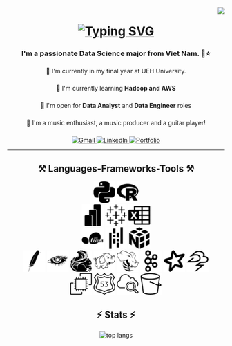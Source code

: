<!-- Visitor Badge -->
<img align="right" src="https://visitor-badge.laobi.icu/badge?page_id=maithtruong.maithtruong" />


<!-- Main Heading -->
<h1 align="center">
  <a href="https://git.io/typing-svg">
    <img src="https://readme-typing-svg.herokuapp.com?font=Playfair+Display&pause=1000&color=F70064&center=true&random=false&width=435&lines=Welcome!+💐;I'm+Hong+Mai." alt="Typing SVG" />
  </a>
</h1>

<!-- Sub Heading -->
<h3 align="center">I'm a passionate Data Science major from Viet Nam. 🔴⭐</h3>


<!-- Information Section -->
<div align="center">
  🏫 I'm currently in my final year at UEH University. <br/>
  <h3></h3>
  📝 I'm currently learning <strong>Hadoop and AWS</strong> <br/>
  <h3></h3>
  🎯 I'm open for <strong>Data Analyst</strong> and <strong>Data Engineer</strong> roles <br/>
  <h3></h3>
  🎸 I'm a music enthusiast, a music producer and a guitar player! <br/>
  <h3></h3>
</div>

<!-- Links Section -->
<div align="center"> 
  <a href="mailto:maithtruong@gmail.com">
    <img src="https://img.shields.io/badge/Gmail-333333?style=for-the-badge&logo=gmail&logoColor=red" alt="Gmail" />
  </a>
  <a href="https://www.linkedin.com/in/janette-truong/" target="_blank">
    <img src="https://img.shields.io/badge/LinkedIn-0077B5?style=for-the-badge&logo=linkedin&logoColor=white" alt="LinkedIn" />
  </a>
  <a href="https://drive.google.com/file/d/182tcCcPpD--GJIIgigBlmYG8P4fPQCrL/view?usp=sharing" target="_blank">
    <img src="https://img.shields.io/badge/Portfolio-FF5722?style=for-the-badge&logo=todoist&logoColor=white" alt="Portfolio" />
  </a>
</div>

 <hr/>

<!-- Languages & Frameworks Section -->

 <h2 align="center">⚒️ Languages-Frameworks-Tools ⚒️</h2>

<div align="center">
    <img src="svg/python.svg" width="50" height="50" />
    <img src="svg/r.svg" width="50" height="50" />
</div>

<div align="center">
    <img src="svg/powerbi.svg" width="50" height="50" />
    <img src="svg/tableau.svg" width="50" height="50" />
    <img src="svg/microsoftexcel.svg" width="50" height="50" />
</div>

<div align="center">
    <img src="svg/scikitlearn.svg" width="50" height="50" />
    <img src="svg/pandas.svg" width="50" height="50" />
    <img src="svg/numpy.svg" width="50" height="50" />
</div>

<div align="center">
    <img src="svg/apache.svg" width="50" height="50" />
    <img src="svg/apachecassandra.svg" width="50" height="50" />
    <img src="svg/apacheflink.svg" width="50" height="50" />
    <img src="svg/apachehadoop.svg" width="50" height="50" />
    <img src="svg/apachehive.svg" width="50" height="50" />
    <img src="svg/apachekafka.svg" width="50" height="50" />
    <img src="svg/apachespark.svg" width="50" height="50" />
    <img src="svg/apachestorm.svg" width="50" height="50" />
</div>

<div align="center">
    <img src="svg/amazonec2.svg" width="50" height="50" />
    <img src="svg/amazonroute53.svg" width="50" height="50" />
    <img src="svg/amazoncloudwatch.svg" width="50" height="50" />
    <img src="svg/amazons3.svg" width="50" height="50" />
</div>

<!-- Stats Section -->
<h2 align="center">⚡ Stats ⚡</h2>
<div align="center">
  <img width="325" src="https://github-readme-stats-salesp07.vercel.app/api/top-langs/?username=maithtruong&hide=HTML&langs_count=8&layout=compact&theme=react&border_radius=10&size_weight=0.5&count_weight=0.5&exclude_repo=github-readme-stats" alt="top langs" />
</div>
